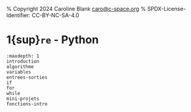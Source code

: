 % Copyright 2024 Caroline Blank <caro@c-space.org>
% SPDX-License-Identifier: CC-BY-NC-SA-4.0

# 1{sup}`re` - Python

```{toctree}
:maxdepth: 1
introduction
algorithme
variables
entrees-sorties
if
for
while
mini-projets
fonctions-intro
```
